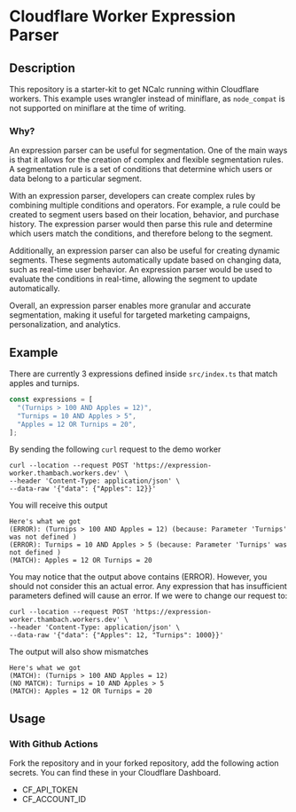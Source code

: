 # Cloudflare Worker Expression Parser

## Description

This repository is a starter-kit to get NCalc running within Cloudflare workers. This example uses wrangler instead of miniflare, as `node_compat` is not supported on miniflare at the time of writing.

### Why?

An expression parser can be useful for segmentation. One of the main ways is that it allows for the creation of complex and flexible segmentation rules. A segmentation rule is a set of conditions that determine which users or data belong to a particular segment.

With an expression parser, developers can create complex rules by combining multiple conditions and operators. For example, a rule could be created to segment users based on their location, behavior, and purchase history. The expression parser would then parse this rule and determine which users match the conditions, and therefore belong to the segment.

Additionally, an expression parser can also be useful for creating dynamic segments. These segments automatically update based on changing data, such as real-time user behavior. An expression parser would be used to evaluate the conditions in real-time, allowing the segment to update automatically.

Overall, an expression parser enables more granular and accurate segmentation, making it useful for targeted marketing campaigns, personalization, and analytics.

## Example

There are currently 3 expressions defined inside `src/index.ts` that match apples and turnips.

```typescript
const expressions = [
  "(Turnips > 100 AND Apples = 12)",
  "Turnips = 10 AND Apples > 5",
  "Apples = 12 OR Turnips = 20",
];
```

By sending the following `curl` request to the demo worker

```
curl --location --request POST 'https://expression-worker.thambach.workers.dev' \
--header 'Content-Type: application/json' \
--data-raw '{"data": {"Apples": 12}}'
```

You will receive this output

```
Here's what we got
(ERROR): (Turnips > 100 AND Apples = 12) (because: Parameter 'Turnips' was not defined )
(ERROR): Turnips = 10 AND Apples > 5 (because: Parameter 'Turnips' was not defined )
(MATCH): Apples = 12 OR Turnips = 20
```

You may notice that the output above contains (ERROR). However, you should not consider this an actual error. Any expression that has insufficient parameters defined will cause an error. If we were to change our request to:

```
curl --location --request POST 'https://expression-worker.thambach.workers.dev' \
--header 'Content-Type: application/json' \
--data-raw '{"data": {"Apples": 12, "Turnips": 1000}}'
```

The output will also show mismatches

```
Here's what we got
(MATCH): (Turnips > 100 AND Apples = 12)
(NO MATCH): Turnips = 10 AND Apples > 5
(MATCH): Apples = 12 OR Turnips = 20
```

## Usage

### With Github Actions

Fork the repository and in your forked repository, add the following action secrets. You can find these in your Cloudflare Dashboard.

- CF_API_TOKEN
- CF_ACCOUNT_ID
